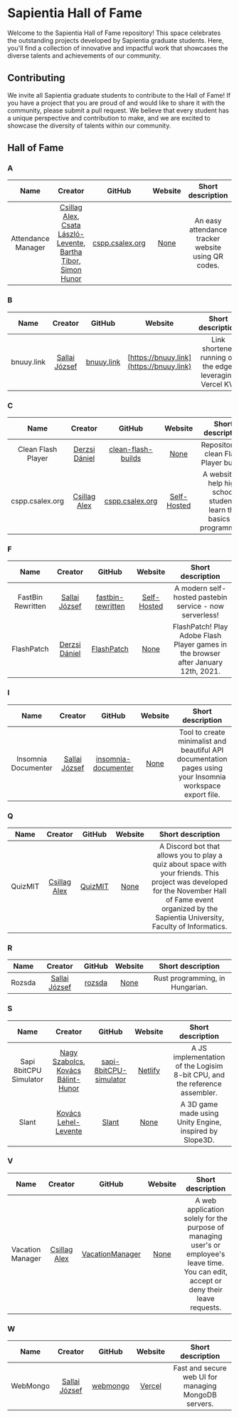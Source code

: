# Sapientia Hall of Fame

Welcome to the Sapientia Hall of Fame repository! This space celebrates the outstanding projects developed by Sapientia graduate students. Here, you'll find a collection of innovative and impactful work that showcases the diverse talents and achievements of our community.

## Contributing

We invite all Sapientia graduate students to contribute to the Hall of Fame! If you have a project that you are proud of and would like to share it with the community, please submit a pull request. We believe that every student has a unique perspective and contribution to make, and we are excited to showcase the diversity of talents within our community.


## Hall of Fame

### A

| Name | Creator | GitHub | Website | Short description |
| :-: | :-: | :-: | :-: | :-: |
| Attendance Manager | [Csillag Alex](https://github.com/Csalex01), [Csata László-Levente](https://github.com/Levente15), [Bartha Tibor](https://github.com/Tibor007), [Simon Hunor](https://github.com/Simonhunor5) | [cspp.csalex.org](https://github.com/Csalex01/AttendanceManager) | [None](-) | An easy attendance tracker website using QR codes. |

### B

| Name | Creator | GitHub | Website | Short description |
| :-: | :-: | :-: | :-: | :-: |
| bnuuy.link | [Sallai József](https://github.com/jozsefsallai) | [bnuuy.link](https://github.com/jozsefsallai/bnuuy.link) | [https://bnuuy.link](https://bnuuy.link) | Link shortener running on the edge, leveraging Vercel KV. |

### C

| Name | Creator | GitHub | Website | Short description |
| :-: | :-: | :-: | :-: | :-: |
| Clean Flash Player | [Derzsi Dániel](https://github.com/darktohka) | [clean-flash-builds](https://github.com/darktohka/clean-flash-builds) | [None](-) | Repository of clean Flash Player builds. |
| cspp.csalex.org | [Csillag Alex](https://github.com/Csalex01) | [cspp.csalex.org](https://github.com/Csalex01/cspp.csalex.org) | [Self-Hosted](https://cspp.csalex.org/) | A website to help high school students learn the basics of programming. |

### F

| Name | Creator | GitHub | Website | Short description |
| :-: | :-: | :-: | :-: | :-: |
| FastBin Rewritten | [Sallai József](https://github.com/jozsefsallai) | [fastbin-rewritten](https://github.com/jozsefsallai/fastbin-rewritten) | [Self-Hosted](https://fastbin.xyz/) | A modern self-hosted pastebin service - now serverless! |
| FlashPatch | [Derzsi Dániel](https://github.com/darktohka) | [FlashPatch](https://github.com/darktohka/FlashPatch) | [None](-) | FlashPatch! Play Adobe Flash Player games in the browser after January 12th, 2021. |

### I

| Name | Creator | GitHub | Website | Short description |
| :-: | :-: | :-: | :-: | :-: |
| Insomnia Documenter | [Sallai József](https://github.com/jozsefsallai) | [insomnia-documenter](https://github.com/insodoc/insomnia-documenter) | [None](-) | Tool to create minimalist and beautiful API documentation pages using your Insomnia workspace export file. |

### Q

| Name | Creator | GitHub | Website | Short description |
| :-: | :-: | :-: | :-: | :-: |
| QuizMIT | [Csillag Alex](https://github.com/Csalex01) | [QuizMIT](https://github.com/Csalex01/QuizMIT) | [None](-) | A Discord bot that allows you to play a quiz about space with your friends. This project was developed for the November Hall of Fame event organized by the Sapientia University, Faculty of Informatics. |

### R

| Name | Creator | GitHub | Website | Short description |
| :-: | :-: | :-: | :-: | :-: |
| Rozsda | [Sallai József](https://github.com/jozsefsallai) | [rozsda](https://github.com/jozsefsallai/rozsda) | [None](-) | Rust programming, in Hungarian. |

### S

| Name | Creator | GitHub | Website | Short description |
| :-: | :-: | :-: | :-: | :-: |
| Sapi 8bitCPU Simulator | [Nagy Szabolcs](https://github.com/szhabolcs), [Kovács Bálint-Hunor](https://github.com/memergamer) | [sapi-8bitCPU-simulator](https://github.com/szhabolcs/sapi-8bitCPU-simulator) | [Netlify](https://sapi-cpu.netlify.app/) | A JS implementation of the Logisim 8-bit CPU, and the reference assembler. |
| Slant | [Kovács Lehel-Levente](https://github.com/voidlord) | [Slant](https://github.com/voidlord/Slant) | [None](-) | A 3D game made using Unity Engine, inspired by Slope3D. |

### V

| Name | Creator | GitHub | Website | Short description |
| :-: | :-: | :-: | :-: | :-: |
| Vacation Manager | [Csillag Alex](https://github.com/Csalex01) | [VacationManager](https://github.com/Csalex01/VacationManager) | [None](-) | A web application solely for the purpose of managing user's or employee's leave time. You can edit, accept or deny their leave requests. |

### W

| Name | Creator | GitHub | Website | Short description |
| :-: | :-: | :-: | :-: | :-: |
| WebMongo | [Sallai József](https://github.com/jozsefsallai) | [webmongo](https://github.com/jozsefsallai/webmongo) | [Vercel](https://webmongo.vercel.app) | Fast and secure web UI for managing MongoDB servers. |
